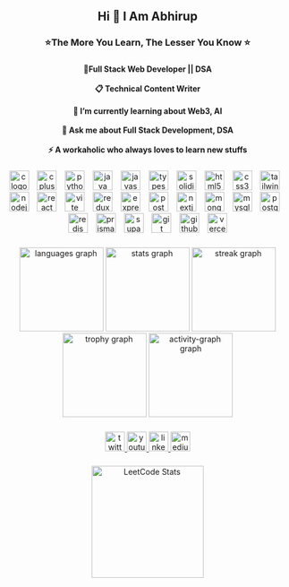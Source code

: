 <h2 align="center">Hi 👋 I Am Abhirup</h2>

###

<h3 align="center">⭐The More You Learn, The Lesser You Know ⭐</h3>

###

<h4 align="center">🚀Full Stack Web Developer || DSA <br><br>📋 Technical Content Writer <br><br>🌱 I’m currently learning about Web3, AI<br><br>💬 Ask me about Full Stack Development, DSA<br><br>⚡ A workaholic who always loves to learn new stuffs</h4>

###

<div align="center">
  <img src="https://skillicons.dev/icons?i=c" height="35" alt="c logo"  />
  <img width="7" />
  <img src="https://skillicons.dev/icons?i=cpp" height="35" alt="cplusplus logo"  />
  <img width="7" />
  <img src="https://skillicons.dev/icons?i=py" height="35" alt="python logo"  />
  <img width="7" />
  <img src="https://skillicons.dev/icons?i=java" height="35" alt="java logo"  />
  <img width="7" />
  <img src="https://skillicons.dev/icons?i=js" height="35" alt="javascript logo"  />
  <img width="7" />
  <img src="https://skillicons.dev/icons?i=ts" height="35" alt="typescript logo"  />
  <img width="7" />
  <img src="https://skillicons.dev/icons?i=solidity" height="35" alt="solidity logo"  />
  <img width="7" />
  <img src="https://skillicons.dev/icons?i=html" height="35" alt="html5 logo"  />
  <img width="7" />
  <img src="https://skillicons.dev/icons?i=css" height="35" alt="css3 logo"  />
  <img width="7" />
  <img src="https://skillicons.dev/icons?i=tailwind" height="35" alt="tailwindcss logo"  />
  <img width="7" />
  <img src="https://skillicons.dev/icons?i=nodejs" height="35" alt="nodejs logo"  />
  <img width="7" />
  <img src="https://skillicons.dev/icons?i=react" height="35" alt="react logo"  />
  <img width="7" />
  <img src="https://skillicons.dev/icons?i=vite" height="35" alt="vite logo"  />
  <img width="7" />
  <img src="https://skillicons.dev/icons?i=redux" height="35" alt="redux logo"  />
  <img width="7" />
  <img src="https://skillicons.dev/icons?i=express" height="35" alt="express logo"  />
  <img width="7" />
  <img src="https://skillicons.dev/icons?i=postman" height="35" alt="postman logo"  />
  <img width="7" />
  <img src="https://skillicons.dev/icons?i=nextjs" height="35" alt="nextjs logo"  />
  <img width="7" />
  <img src="https://skillicons.dev/icons?i=mongodb" height="35" alt="mongodb logo"  />
  <img width="7" />
  <img src="https://skillicons.dev/icons?i=mysql" height="35" alt="mysql logo"  />
  <img width="7" />
  <img src="https://skillicons.dev/icons?i=postgres" height="35" alt="postgresql logo"  />
  <img width="7" />
  <img src="https://skillicons.dev/icons?i=redis" height="35" alt="redis logo"  />
  <img width="7" />
  <img src="https://skillicons.dev/icons?i=prisma" height="35" alt="prisma logo"  />
  <img width="7" />
  <img src="https://skillicons.dev/icons?i=supabase" height="35" alt="supabase logo"  />
  <img width="7" />
  <img src="https://skillicons.dev/icons?i=git" height="35" alt="git logo"  />
  <img width="7" />
  <img src="https://skillicons.dev/icons?i=github" height="35" alt="github logo"  />
  <img width="7" />
  <img src="https://skillicons.dev/icons?i=vercel" height="35" alt="vercel logo"  />
</div>

###

<div align="center">
  <img src="https://github-readme-stats.vercel.app/api/top-langs?username=codexAbhi007&locale=en&hide_title=false&layout=compact&card_width=320&langs_count=8&theme=github_dark&hide_border=true" height="150" alt="languages graph"  />
  <img src="https://github-readme-stats.vercel.app/api?username=codexAbhi007&hide_title=true&hide_rank=true&show_icons=true&include_all_commits=true&count_private=true&disable_animations=false&theme=github_dark&locale=en&hide_border=true" height="150" alt="stats graph"  />
  <img src="https://streak-stats.demolab.com?user=codexAbhi007&locale=en&mode=daily&theme=github_dark&hide_border=true&border_radius=8" height="150" alt="streak graph"  />
  <img src="https://github-profile-trophy.vercel.app?username=codexAbhi007&column=4&row=2&margin-w=14&no-frame=true&no-bg=true&theme=tokyonight&margin-h=6" height="150" alt="trophy graph"  />
  <img src="https://github-readme-activity-graph.vercel.app/graph?username=codexAbhi007&theme=github-dark&area=true&hide_border=true&hide_title=true&line=39D353&color=ffffff&radius=0&point=F34B7D" height="150" alt="activity-graph graph"  />
</div>

###

<div align="center">
  <a href="https://x.com/cdx_Abhi" target="_blank">
    <img src="https://img.shields.io/static/v1?message=Twitter&logo=twitter&label=&color=1DA1F2&logoColor=white&labelColor=&style=for-the-badge" height="35" alt="twitter logo"  />
  </a>
  <a href="https://www.youtube.com/@codexAbhi007/videos" target="_blank">
    <img src="https://img.shields.io/static/v1?message=Youtube&logo=youtube&label=&color=FF0000&logoColor=white&labelColor=&style=for-the-badge" height="35" alt="youtube logo"  />
  </a>
  <a href="https://www.linkedin.com/in/abhirup-ghosh-41a2b4315/" target="_blank">
    <img src="https://img.shields.io/static/v1?message=LinkedIn&logo=linkedin&label=&color=0077B5&logoColor=white&labelColor=&style=for-the-badge" height="35" alt="linkedin logo"  />
  </a>
  <a href="https://medium.com/@cdxabhi" target="_blank">
    <img src="https://img.shields.io/static/v1?message=Medium&logo=medium&label=&color=12100E&logoColor=white&labelColor=&style=for-the-badge" height="35" alt="medium logo"  />
  </a>
</div>


###

<div align="center">
  <img src="https://leetcard.jacoblin.cool/codexAbhi007?theme=dark&font=Inter&ext=heatmap&border=0" height="200" alt="LeetCode Stats" />
</div>





